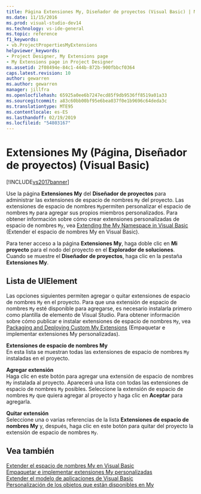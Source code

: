 ```yaml
---
title: Página Extensiones My, Diseñador de proyectos (Visual Basic) | Microsoft Docs
ms.date: 11/15/2016
ms.prod: visual-studio-dev14
ms.technology: vs-ide-general
ms.topic: reference
f1_keywords:
- vb.ProjectPropertiesMyExtensions
helpviewer_keywords:
- Project Designer, My Extensions page
- My Extensions page in Project Designer
ms.assetid: 2f08494e-84c1-444b-872b-900fbbcf0364
caps.latest.revision: 10
author: gewarren
ms.author: gewarren
manager: jillfra
ms.openlocfilehash: 65925a0ee6b7247ecd85f9db9536ff8519a01a33
ms.sourcegitcommit: a83c60bb00bf95e6bea037f0e1b9696c64deda3c
ms.translationtype: MTE95
ms.contentlocale: es-ES
ms.lasthandoff: 02/19/2019
ms.locfileid: "54803167"
---
```

# <a name="my-extensions-page-project-designer-visual-basic"></a>Extensiones My (Página, Diseñador de proyectos) (Visual Basic)
[!INCLUDE[vs2017banner](../../includes/vs2017banner.md)]

  
Use la página **Extensiones My** del **Diseñador de proyectos** para administrar las extensiones de espacio de nombres `My` del proyecto. Las extensiones de espacio de nombres `My`permiten personalizar el espacio de nombres `My` para agregar sus propios miembros personalizados. Para obtener información sobre cómo crear extensiones personalizadas de espacio de nombres `My`, vea [Extending the My Namespace in Visual Basic](http://msdn.microsoft.com/library/808e8617-b01c-4135-8b21-babe87389e8e) (Extender el espacio de nombres My en Visual Basic).  
  
 Para tener acceso a la página **Extensiones My**, haga doble clic en **Mi proyecto** para el nodo del proyecto en el **Explorador de soluciones**. Cuando se muestre el **Diseñador de proyectos**, haga clic en la pestaña **Extensiones My**.  
  
## <a name="uielement-list"></a>Lista de UIElement  
 Las opciones siguientes permiten agregar o quitar extensiones de espacio de nombres `My` en el proyecto. Para que una extensión de espacio de nombres `My` esté disponible para agregarse, es necesario instalarla primero como plantilla de elemento de Visual Studio. Para obtener información sobre cómo publicar e instalar extensiones de espacio de nombres `My`, vea [Packaging and Deploying Custom My Extensions](http://msdn.microsoft.com/library/fd89c54b-0290-4c50-95a3-ff17d4487a21) (Empaquetar e implementar extensiones My personalizadas).  
  
 **Extensiones de espacio de nombres My**  
 En esta lista se muestran todas las extensiones de espacio de nombres `My` instaladas en el proyecto.  
  
 **Agregar extensión**  
 Haga clic en este botón para agregar una extensión de espacio de nombres `My` instalada al proyecto. Aparecerá una lista con todas las extensiones de espacio de nombres `My` posibles. Seleccione la extensión de espacio de nombres `My` que quiera agregar al proyecto y haga clic en **Aceptar** para agregarla.  
  
 **Quitar extensión**  
 Seleccione una o varias referencias de la lista **Extensiones de espacio de nombres My** y, después, haga clic en este botón para quitar del proyecto la extensión de espacio de nombres `My`.  
  
## <a name="see-also"></a>Vea también  
 [Extender el espacio de nombres My en Visual Basic](http://msdn.microsoft.com/library/808e8617-b01c-4135-8b21-babe87389e8e)   
 [Empaquetar e implementar extensiones My personalizadas](http://msdn.microsoft.com/library/fd89c54b-0290-4c50-95a3-ff17d4487a21)   
 [Extender el modelo de aplicaciones de Visual Basic](http://msdn.microsoft.com/library/e91d3bed-4c27-40e3-871d-2be17467c72c)   
 [Personalización de los objetos que están disponibles en My](http://msdn.microsoft.com/library/4e8279c2-ed5b-4681-8903-8a6671874000)
